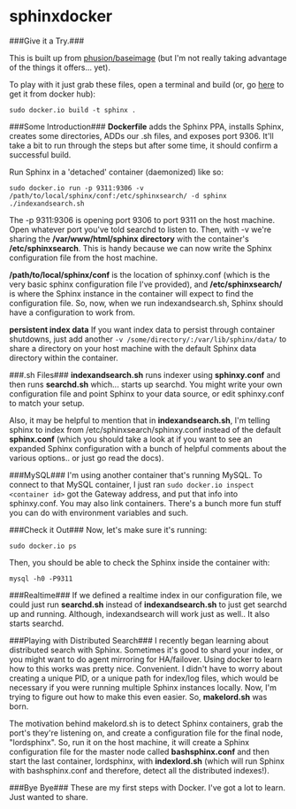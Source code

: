 sphinxdocker
============

###Give it a Try.###

This is built up from [phusion/baseimage](https://registry.hub.docker.com/u/phusion/baseimage/) (but I'm not really taking advantage of the things it offers... yet).

To play with it just grab these files, open a terminal and build (or, go [here](https://registry.hub.docker.com/u/stefobark/sphinxdocker/) to get it from docker hub):

```
sudo docker.io build -t sphinx . 
```
###Some Introduction###
**Dockerfile**  adds the Sphinx PPA, installs Sphinx, creates some directories, ADDs our .sh files, and exposes port 9306. It'll take a bit to run through the steps but after some time, it should confirm a successful build. 

Run Sphinx in a 'detached' container (daemonized) like so:
```
sudo docker.io run -p 9311:9306 -v /path/to/local/sphinx/conf:/etc/sphinxsearch/ -d sphinx ./indexandsearch.sh
```

The -p 9311:9306 is opening port 9306 to port 9311 on the host machine. Open whatever port you've told searchd to listen to. Then, with -v we're sharing the **/var/www/html/sphinx directory** with the container's **/etc/sphinxsearch**. This is handy because we can now write the Sphinx configuration file from the host machine.

**/path/to/local/sphinx/conf** is the location of sphinxy.conf (which is the very basic sphinx configuration file I've provided), and **/etc/sphinxsearch/** is where the Sphinx instance in the container will expect to find the configuration file. So, now, when we run indexandsearch.sh, Sphinx should have a configuration to work from.

**persistent index data**
If you want index data to persist through container shutdowns, just add another ```-v /some/directory/:/var/lib/sphinx/data/``` to share a directory on your host machine with the default Sphinx data directory within the container.

###.sh Files###
**indexandsearch.sh** runs indexer using **sphinxy.conf** and then runs **searchd.sh** which... starts up searchd.
You might write your own configuration file and point Sphinx to your data source, or edit sphinxy.conf to match your setup. 

Also, it may be helpful to mention that in **indexandsearch.sh**, I'm telling sphinx to index from /etc/sphinxsearch/sphinxy.conf instead of the default **sphinx.conf** (which you should take a look at if you want to see an expanded Sphinx configuration with a bunch of helpful comments about the various options.. or just go read the docs).

###MySQL###
I'm using another container that's running MySQL. To connect to that MySQL container, I just ran ```sudo docker.io inspect <container id>``` got the Gateway address, and put that info into sphinxy.conf. You may also link containers. There's a bunch more fun stuff you can do with environment variables and such.

###Check it Out###
Now, let's make sure it's running:

```sudo docker.io ps```

Then, you should be able to check the Sphinx inside the container with:

```mysql -h0 -P9311```

###Realtime###
If we defined a realtime index in our configuration file, we could just run **searchd.sh** instead of **indexandsearch.sh** to just get searchd up and running. Although, indexandsearch will work just as well.. It also starts searchd.

###Playing with Distributed Search###
I recently began learning about distributed search with Sphinx. Sometimes it's good to shard your index, or you might want to do agent mirroring for HA/failover. Using docker to learn how to this works was pretty nice. Convenient. I didn't have to worry about creating a unique PID, or a unique path for index/log files, which would be necessary if you were running multiple Sphinx instances locally. Now, I'm trying to figure out how to make this even easier. So, **makelord.sh** was born.

The motivation behind makelord.sh is to detect Sphinx containers, grab the port's they're listening on, and create a configuration file for the final node, "lordsphinx". So, run it on the host machine, it will create a Sphinx configuration file for the master node called **bashsphinx.conf** and then start the last container, lordsphinx, with **indexlord.sh** (which will run Sphinx with bashsphinx.conf and therefore, detect all the distributed indexes!).

###Bye Bye###
These are my first steps with Docker. I've got a lot to learn. Just wanted to share.

